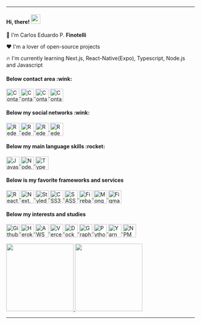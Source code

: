 
---
<div>
    
<h4>Hi, there! <img src="https://raw.githubusercontent.com/MartinHeinz/MartinHeinz/master/wave.gif" width="25px"></h4>

:muscle:  I'm Carlos Eduardo P. <strong>Finotelli</strong>

:heart:  I'm a lover of open-source projects

:fire:  I'm currently learning Next.js, React-Native(Expo), Typescript, Node.js and Javascript
    
</div>
   
<div>
    
<h4>Below contact area  :wink:</h4>

<a href="https://discordapp.com/users/733724313550717038" target="_blank">
  <img align="center" src="https://cdn.icon-icons.com/icons2/2108/PNG/512/discord_icon_130958.png" alt="Contato Discord - Finotelli" height="35" width="35" />
</a>

<a href="https://api.whatsapp.com/send?phone=5511958331748" target="_blank">
  <img align="center" src="https://cdn.icon-icons.com/icons2/555/PNG/512/whatsapp_icon-icons.com_53606.png" alt="Contato Whatsapp - Finotelli" height="35" width="35" />
</a>

<a href="https://t.me/FinotelliCarlos" target="_blank">
  <img align="center" src="https://cdn.icon-icons.com/icons2/555/PNG/512/telegram_icon-icons.com_53603.png" alt="Contato Telegram - Finotelli" height="35" width="35" />
</a>

<a href="mailto:carlos.finotelli@outlook.com" target="_blank">
  <img align="center" src="https://cdn.icon-icons.com/icons2/699/PNG/512/outlook_icon-icons.com_61644.png" alt="Contato E-mail - Finotelli" height="35" width="35" />
</a>

<h4>Below my social networks  :wink:</h4>

<a href="https://linkedin.com/in/finotellicarlos" target="blank">
    <img align="center" src="https://cdn.icon-icons.com/icons2/1099/PNG/512/1485482199-linkedin_78667.png" alt="Rede Social Linkedin - Finotelli" height="35" width="35" />
</a>

<a href="https://app.rocketseat.com.br/me/finotellicarlos" target="blank">
  <img align="center" src="https://cdn-images-1.medium.com/max/184/1*TkXVfLTwsHdwpUEjGzdi9w@2x.jpeg" alt="Rede Social Comunidade Rocketseat - Finotelli" height="35" width="35" />
</a>

<a href="https://fb.com/duuh.cls" target="_blank">
    <img align="center" src="https://cdn.icon-icons.com/icons2/555/PNG/512/facebook_icon-icons.com_53612.png" alt="Rede Social Facebook - Finotelli" height="35" width="35" />
</a>

<a href="https://instagram.com/10_duuh" target="_blank">
    <img align="center" src="https://cdn.icon-icons.com/icons2/1753/PNG/512/iconfinder-social-media-applications-3instagram-4102579_113804.png" alt="Rede Social Instagram - Finotelli" height="35" width="35" />
</a>

<br>

<h4>Below my main language skills :rocket:</h4>

<a href="https://www.javascript.com/" target="_blank">
    <img align="center" src="https://cdn.icon-icons.com/icons2/2108/PNG/512/javascript_icon_130900.png" alt="Javascript" height="35" width="35" />
</a>
<a href="https://nodejs.org/en/about/" target="_blank">
    <img align="center" src="https://cdn.icon-icons.com/icons2/2107/PNG/512/file_type_node_icon_130301.png" alt="Node.Js" height="35" width="35" />
</a>
<a href="https://www.typescriptlang.org/" target="_blank">
    <img align="center" src="https://upload.wikimedia.org/wikipedia/commons/thumb/4/4c/Typescript_logo_2020.svg/1200px-Typescript_logo_2020.svg.png" alt="Typescript" height="35" width="35" />
</a>
    
<h4>Below is my favorite frameworks and services</h4>
    
<a href="https://reactnative.dev/" target="_blank">
    <img align="center" src="https://cdn.icon-icons.com/icons2/2415/PNG/512/react_original_logo_icon_146374.png" alt="React-Native" height="35" width="35" />
</a>
<a href="https://nextjs.org" target="_blank">
    <img align="center" src="https://cdn.worldvectorlogo.com/logos/next-js.svg" alt="Next.Js / React.Js" height="35" width="35" />
</a>
<a href="https://styled-components.com/" target="_blank">
    <img align="center" src="https://cdn.icon-icons.com/icons2/2107/PNG/128/file_type_styled_icon_130142.png" alt="Styled Components" height="35" width="35" />
</a>
<a href="https://css-tricks.com/" target="_blank">
    <img align="center" src="https://cdn.icon-icons.com/icons2/2107/PNG/512/file_type_css_icon_130661.png" alt="CSS3" height="35" width="35" />
</a>
<a href="https://sass-lang.com/" target="_blank">
    <img align="center" src="https://cdn.icon-icons.com/icons2/2107/PNG/512/file_type_sass_icon_130182.png" alt="SASS" height="35" width="35" />
</a>
<a href="https://firebase.google.com/" target="_blank">
    <img align="center" src="https://cdn.icon-icons.com/icons2/691/PNG/512/google_firebase_icon-icons.com_61475.png" alt="Firebase" height="35" width="35" />
</a>
<a href="https://www.mongodb.com/" target="_blank">
    <img align="center" src="https://cdn.icon-icons.com/icons2/2415/PNG/512/mongodb_original_wordmark_logo_icon_146425.png" alt="MongoDB" height="35" width="35" />
</a>
<a href="https://www.figma.com/" target="_blank">
    <img align="center" src="https://cdn.icon-icons.com/icons2/2699/PNG/512/figma_logo_icon_170157.png" alt="Figma" height="35" width="35" />
</a>
    
<h4>Below my interests and studies</h4>
     
<a href="https://github.com/features/actions" target="_blank">
    <img align="center" src="https://avatars.githubusercontent.com/u/44036562?s=280&v=4" alt="Github Actions" height="35" width="35" />
</a>
<a href="https://www.heroku.com/" target="_blank">
    <img align="center" src="https://cdn.icon-icons.com/icons2/2108/PNG/512/heroku_icon_130912.png" alt="Heroku" height="35" width="35" />
</a>
<a href="https://aws.amazon.com/" target="_blank">
    <img align="center" src="https://cdn.icon-icons.com/icons2/2407/PNG/512/aws_icon_146074.png" alt="AWS - Amazon Web Services" height="35" width="35" />
</a>
<a href="https://vercel.com/" target="_blank">
    <img align="center" src="https://pipedream.com/s.v0/app_1xohRm/logo/orig" alt="Vercel" height="35" width="35" />
</a>
<a href="https://www.docker.com/" target="_blank">
    <img align="center" src="https://cdn.icon-icons.com/icons2/2107/PNG/512/file_type_docker_icon_130643.png" alt="Docker" height="35" width="35" />
</a>
<a href="https://graphql.org/" target="_blank">
    <img align="center" src="https://graphql.org/img/logo.svg" alt="GraphQL" height="35" width="35" />
</a>
<a href="https://www.python.org/" target="_blank">
    <img align="center" src="https://cdn.icon-icons.com/icons2/1508/PNG/512/python_104451.png" alt="Python" height="35" width="35" />
</a>
<a href="https://yarnpkg.com/" target="_blank">
    <img align="center" src="https://cdn.icon-icons.com/icons2/2415/PNG/512/yarn_original_wordmark_logo_icon_146288.png" alt="Yarn" height="35" width="35" />
</a>
<a href="https://www.npmjs.com/" target="_blank">
    <img align="center" src="https://cdn.icon-icons.com/icons2/2415/PNG/512/npm_original_wordmark_logo_icon_146402.png" alt="NPM" height="35" width="35" />
</a>

    
</div>

<br>

<div>
  <a href="https://github.com/finotellicarlos">
  <img height="180em" src="https://github-readme-stats.vercel.app/api?username=finotellicarlos&show_icons=true&theme=dracula&include_all_commits=true&count_private=true"/>
  <img height="180em" src="https://github-readme-stats.vercel.app/api/top-langs/?username=finotellicarlos&layout=compact&langs_count=16&theme=dracula"/>
</div>
    
---
